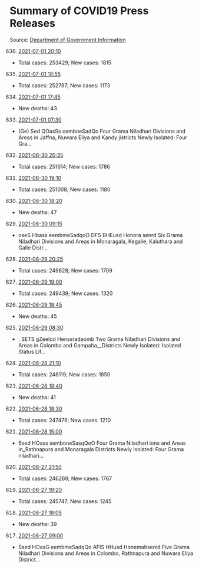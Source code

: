 # Summary of COVID19 Press Releases
Source: [Department of Government Information](https://www.dgi.gov.lk/news/press-releases-sri-lanka/covid-19-documents)




636. [2021-07-01 20:10](./nopdf.dgigovlk.ref636.md)
  * Total cases: 253429; New cases: 1815
635. [2021-07-01 18:55](./nopdf.dgigovlk.ref635.md)
  * Total cases: 252787; New cases: 1173
634. [2021-07-01 17:45](./nopdf.dgigovlk.ref634.md)
  * New deaths: 43
633. [2021-07-01 07:30](./nopdf.dgigovlk.ref633.md)
  * (Ge) Sed QOasSs cembneSadQo
Four Grama Niladhari Divisions and Areas in Jaffna, Nuwara Eliya and Kandy
jistricts Newly Isolated:
Four Gra...
632. [2021-06-30 20:35](./nopdf.dgigovlk.ref632.md)
  * Total cases: 251614; New cases: 1786
631. [2021-06-30 19:10](./nopdf.dgigovlk.ref631.md)
  * Total cases: 251008; New cases: 1180
630. [2021-06-30 18:20](./nopdf.dgigovlk.ref630.md)
  * New deaths: 47
629. [2021-06-30 09:15](./nopdf.dgigovlk.ref629.md)
  * oseS Hbass eembmeSadqoO
DFS BHEusd Honora senrd
Six Grama Niladhari Divisions and Areas in Monaragala, Kegalle, Kaluthara
and Galle Distr...
628. [2021-06-29 20:25](./nopdf.dgigovlk.ref628.md)
  * Total cases: 249828; New cases: 1709
627. [2021-06-29 19:00](./nopdf.dgigovlk.ref627.md)
  * Total cases: 249439; New cases: 1320
626. [2021-06-29 18:45](./nopdf.dgigovlk.ref626.md)
  * New deaths: 45
625. [2021-06-29 08:30](./nopdf.dgigovlk.ref625.md)
  * . SETS gZeeIcd Henssradaomb
Two Grama Niladhari Divisions and Areas in Colombo and Gampaha__Districts Newly
Isolated: Isolated Status Lif...
624. [2021-06-28 21:10](./nopdf.dgigovlk.ref624.md)
  * Total cases: 248119; New cases: 1850
623. [2021-06-28 18:40](./nopdf.dgigovlk.ref623.md)
  * New deaths: 41
622. [2021-06-28 18:30](./nopdf.dgigovlk.ref622.md)
  * Total cases: 247479; New cases: 1210
621. [2021-06-28 15:00](./nopdf.dgigovlk.ref621.md)
  * 6sed HOass semboneSasqQoO
Four Grama Niladhari ions and Areas in_Rathnapura and Monaragala Districts
Newly Isolated:
Four Grama niladhari...
620. [2021-06-27 21:50](./nopdf.dgigovlk.ref620.md)
  * Total cases: 246269; New cases: 1767
619. [2021-06-27 19:20](./nopdf.dgigovlk.ref619.md)
  * Total cases: 245747; New cases: 1245
618. [2021-06-27 18:05](./nopdf.dgigovlk.ref618.md)
  * New deaths: 39
617. [2021-06-27 09:00](./nopdf.dgigovlk.ref617.md)
  * Ssed HOasG eembmeSadqQo
AFIS HHusd Honemabsenid
Five Grama Niladhari Divisions and Areas in Colombo, Rathnapura and Nuwara Eliya
District...